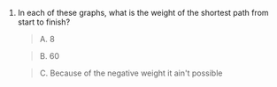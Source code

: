 1. In each of these graphs, what is the weight of the shortest path from start to finish?

    > A. 8

    > B. 60

    > C. Because of the negative weight it ain't possible